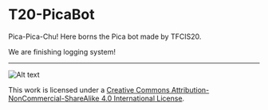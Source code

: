 # T20-PicaBot
Pica-Pica-Chu! Here borns the Pica bot made by TFCIS20.

We are finishing logging system!

- - -

![Alt text](https://i.creativecommons.org/l/by-nc-sa/4.0/88x31.png)



This work is licensed under a [Creative Commons Attribution-NonCommercial-ShareAlike 4.0 International License](http://creativecommons.org/licenses/by-nc-sa/4.0/).